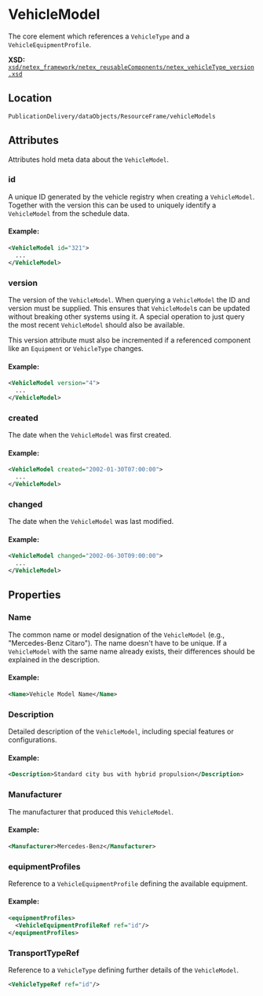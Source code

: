 # VehicleModel

The core element which references a `VehicleType` and a `VehicleEquipmentProfile`.

**XSD:** [`xsd/netex_framework/netex_reusableComponents/netex_vehicleType_version.xsd`](https://github.com/NeTEx-CEN/NeTEx/blob/next/xsd/netex_framework/netex_reusableComponents/netex_vehicleType_version.xsd#L1081)

## Location
```
PublicationDelivery/dataObjects/ResourceFrame/vehicleModels
```

## Attributes

Attributes hold meta data about the `VehicleModel`.

### id
A unique ID generated by the vehicle registry when creating a `VehicleModel`. Together with the version this can be used to uniquely identify a `VehicleModel` from the schedule data.

#### Example:
```xml
<VehicleModel id="321">
  ...
</VehicleModel>
```

### version
The version of the `VehicleModel`. When querying a `VehicleModel` the ID and version must be supplied. This ensures that `VehicleModel`s can be updated without breaking other systems using it. A special operation to just query the most recent `VehicleModel` should also be available.

This version attribute must also be incremented if a referenced component like an `Equipment` or `VehicleType` changes.

#### Example:
```xml
<VehicleModel version="4">
  ...
</VehicleModel>
```

### created

The date when the `VehicleModel` was first created.

#### Example:
```xml
<VehicleModel created="2002-01-30T07:00:00">
  ...
</VehicleModel>
```

### changed

The date when the `VehicleModel` was last modified.

#### Example:
```xml
<VehicleModel changed="2002-06-30T09:00:00">
  ...
</VehicleModel>
```

## Properties

### Name
The common name or model designation of the `VehicleModel` (e.g., "Mercedes-Benz Citaro"). The name doesn't have to be unique. If a `VehicleModel` with the same name already exists, their differences should be explained in the description.

#### Example:
```xml
<Name>Vehicle Model Name</Name>
```

### Description
Detailed description of the `VehicleModel`, including special features or configurations.

#### Example:
```xml
<Description>Standard city bus with hybrid propulsion</Description>
```

### Manufacturer
The manufacturer that produced this `VehicleModel`.

#### Example:
```xml
<Manufacturer>Mercedes-Benz</Manufacturer>
```

### equipmentProfiles
Reference to a `VehicleEquipmentProfile` defining the available equipment.

#### Example:
```xml
<equipmentProfiles>
  <VehicleEquipmentProfileRef ref="id"/>
</equipmentProfiles>
```
### TransportTypeRef

Reference to a `VehicleType` defining further details of the `VehicleModel`.

```xml
<VehicleTypeRef ref="id"/>
```
